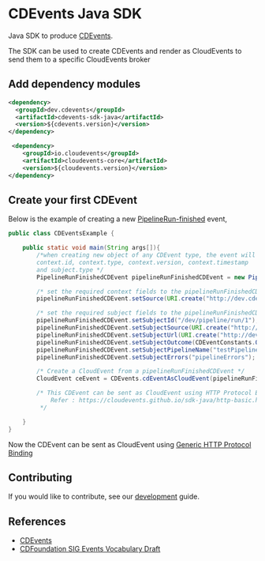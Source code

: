 # CDEvents Java SDK

Java SDK to produce [CDEvents](https://cdevents.dev).

The SDK can be used to create CDEvents and render as CloudEvents to send them to a specific CloudEvents broker

## Add dependency modules

```xml
<dependency>
  <groupId>dev.cdevents</groupId>
  <artifactId>cdevents-sdk-java</artifactId>
  <version>${cdevents.version}</version>
</dependency>

 <dependency>
    <groupId>io.cloudevents</groupId>
    <artifactId>cloudevents-core</artifactId>
    <version>${cloudevents.version}</version>
</dependency>
```

## Create your first CDEvent

Below is the example of creating a new [PipelineRun-finished](https://cdevents.dev/docs/core/#pipelinerun-finished) event,

```java
public class CDEventsExample {

    public static void main(String args[]){
        /*when creating new object of any CDEvent type, the event will be initialized with
        context.id, context.type, context.version, context.timestamp
        and subject.type */
        PipelineRunFinishedCDEvent pipelineRunFinishedCDEvent = new PipelineRunFinishedCDEvent();

        /* set the required context fields to the pipelineRunFinishedCDEvent */
        pipelineRunFinishedCDEvent.setSource(URI.create("http://dev.cdevents"));

        /* set the required subject fields to the pipelineRunFinishedCDEvent */
        pipelineRunFinishedCDEvent.setSubjectId("/dev/pipeline/run/1");
        pipelineRunFinishedCDEvent.setSubjectSource(URI.create("http://dev.pipeline.run/source"));
        pipelineRunFinishedCDEvent.setSubjectUrl(URI.create("http://dev.pipeline.run/url"));
        pipelineRunFinishedCDEvent.setSubjectOutcome(CDEventConstants.Outcome.SUCCESS);
        pipelineRunFinishedCDEvent.setSubjectPipelineName("testPipeline");
        pipelineRunFinishedCDEvent.setSubjectErrors("pipelineErrors");

        /* Create a CloudEvent from a pipelineRunFinishedCDEvent */
        CloudEvent ceEvent = CDEvents.cdEventAsCloudEvent(pipelineRunFinishedCDEvent);

        /* This CDEvent can be sent as CloudEvent using HTTP Protocol Binding,
            Refer : https://cloudevents.github.io/sdk-java/http-basic.html
         */

    }
}
```
Now the CDEvent can be sent as CloudEvent using [Generic HTTP Protocol Binding](https://cloudevents.github.io/sdk-java/http-basic.html)

## Contributing

If you would like to contribute, see our [development](DEVELOPMENT.md) guide.

## References

- [CDEvents](https://cdevents.dev)
- [CDFoundation SIG Events Vocabulary Draft](https://github.com/cdfoundation/sig-events/tree/main/vocabulary-draft)
